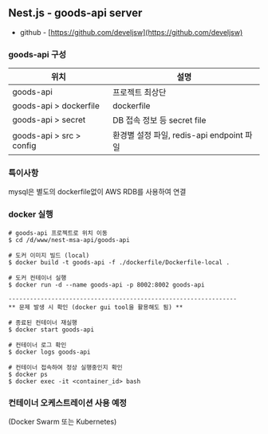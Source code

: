 
## Nest.js - goods-api server
- github - [https://github.com/develjsw](https://github.com/develjsw)

### goods-api 구성

| 위치                        | 설명                                 |
|---------------------------|---------------------------------------|
| goods-api                | 프로젝트 최상단                          |
| goods-api > dockerfile   | dockerfile                            |
| goods-api > secret       | DB 접속 정보 등 secret file             |
| goods-api > src > config | 환경별 설정 파일, redis-api endpoint 파일 |

### 특이사항

mysql은 별도의 dockerfile없이 AWS RDB를 사용하여 연결  

### docker 실행
~~~
# goods-api 프로젝트로 위치 이동
$ cd /d/www/nest-msa-api/goods-api

# 도커 이미지 빌드 (local)
$ docker build -t goods-api -f ./dockerfile/Dockerfile-local .

# 도커 컨테이너 실행
$ docker run -d --name goods-api -p 8002:8002 goods-api

----------------------------------------------------------------
** 문제 발생 시 확인 (docker gui tool을 활용해도 됨) **

# 종료된 컨테이너 재실행
$ docker start goods-api

# 컨테이너 로그 확인 
$ docker logs goods-api

# 컨테이너 접속하여 정상 실행중인지 확인
$ docker ps
$ docker exec -it <container_id> bash
~~~

### 컨테이너 오케스트레이션 사용 예정
(Docker Swarm 또는 Kubernetes)
